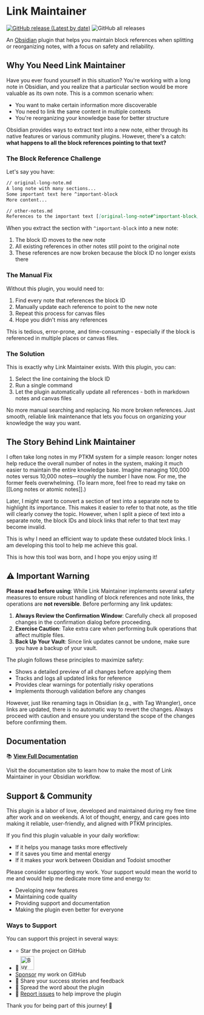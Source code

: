 # Link Maintainer

[![GitHub release (Latest by date)](https://img.shields.io/github/v/release/wenlzhang/obsidian-link-maintainer)](https://github.com/wenlzhang/obsidian-link-maintainer/releases) ![GitHub all releases](https://img.shields.io/github/downloads/wenlzhang/obsidian-link-maintainer/total?color=success)

An [Obsidian](https://obsidian.md/) plugin that helps you maintain block references when splitting or reorganizing notes, with a focus on safety and reliability.

## Why You Need Link Maintainer

Have you ever found yourself in this situation? You're working with a long note in Obsidian, and you realize that a particular section would be more valuable as its own note. This is a common scenario when:

- You want to make certain information more discoverable
- You need to link the same content in multiple contexts
- You're reorganizing your knowledge base for better structure

Obsidian provides ways to extract text into a new note, either through its native features or various community plugins. However, there's a catch: **what happens to all the block references pointing to that text?**

### The Block Reference Challenge

Let's say you have:

```markdown
// original-long-note.md
A long note with many sections...
Some important text here ^important-block
More content...

// other-notes.md
References to the important text [[original-long-note#^important-block]]
```

When you extract the section with `^important-block` into a new note:

1. The block ID moves to the new note
2. All existing references in other notes still point to the original note
3. These references are now broken because the block ID no longer exists there

### The Manual Fix

Without this plugin, you would need to:

1. Find every note that references the block ID
2. Manually update each reference to point to the new note
3. Repeat this process for canvas files
4. Hope you didn't miss any references

This is tedious, error-prone, and time-consuming - especially if the block is referenced in multiple places or canvas files.

### The Solution

This is exactly why Link Maintainer exists. With this plugin, you can:

1. Select the line containing the block ID
2. Run a single command
3. Let the plugin automatically update all references - both in markdown notes and canvas files

No more manual searching and replacing. No more broken references. Just smooth, reliable link maintenance that lets you focus on organizing your knowledge the way you want.

## The Story Behind Link Maintainer

I often take long notes in my PTKM system for a simple reason: longer notes help reduce the overall number of notes in the system, making it much easier to maintain the entire knowledge base. Imagine managing 100,000 notes versus 10,000 notes—roughly the number I have now. For me, the former feels overwhelming. (To learn more, feel free to read my take on [[Long notes or atomic notes]].)

Later, I might want to convert a section of text into a separate note to highlight its importance. This makes it easier to refer to that note, as the title will clearly convey the topic. However, when I split a piece of text into a separate note, the block IDs and block links that refer to that text may become invalid.

This is why I need an efficient way to update these outdated block links. I am developing this tool to help me achieve this goal.

This is how this tool was born, and I hope you enjoy using it!

## ⚠️ Important Warning

**Please read before using**: While Link Maintainer implements several safety measures to ensure robust handling of block references and note links, the operations are **not reversible**. Before performing any link updates:

1. **Always Review the Confirmation Window**: Carefully check all proposed changes in the confirmation dialog before proceeding.
2. **Exercise Caution**: Take extra care when performing bulk operations that affect multiple files.
3. **Back Up Your Vault**: Since link updates cannot be undone, make sure you have a backup of your vault.

The plugin follows these principles to maximize safety:

- Shows a detailed preview of all changes before applying them
- Tracks and logs all updated links for reference
- Provides clear warnings for potentially risky operations
- Implements thorough validation before any changes

However, just like renaming tags in Obsidian (e.g., with Tag Wrangler), once links are updated, there is no automatic way to revert the changes. Always proceed with caution and ensure you understand the scope of the changes before confirming them.

## Documentation

📚 **[View Full Documentation](https://exp.ptkm.net/obsidian-link-maintainer)**

Visit the documentation site to learn how to make the most of Link Maintainer in your Obsidian workflow.

## Support & Community

This plugin is a labor of love, developed and maintained during my free time after work and on weekends. A lot of thought, energy, and care goes into making it reliable, user-friendly, and aligned with PTKM principles.

If you find this plugin valuable in your daily workflow:

- If it helps you manage tasks more effectively
- If it saves you time and mental energy
- If it makes your work between Obsidian and Todoist smoother

Please consider supporting my work. Your support would mean the world to me and would help me dedicate more time and energy to:

- Developing new features
- Maintaining code quality
- Providing support and documentation
- Making the plugin even better for everyone

### Ways to Support

You can support this project in several ways:

- ⭐ Star the project on GitHub
- 💝 <a href='https://ko-fi.com/C0C66C1TB' target='_blank'><img height='36' style='border:0px;height:36px;' src='https://storage.ko-fi.com/cdn/kofi1.png?v=3' border='0' alt='Buy Me a Coffee' /></a>
- [Sponsor](https://github.com/sponsors/wenlzhang) my work on GitHub
- 💌 Share your success stories and feedback
- 📢 Spread the word about the plugin
- 🐛 [Report issues](https://github.com/wenlzhang/obsidian-link-maintainer/issues) to help improve the plugin

Thank you for being part of this journey! 🙏

